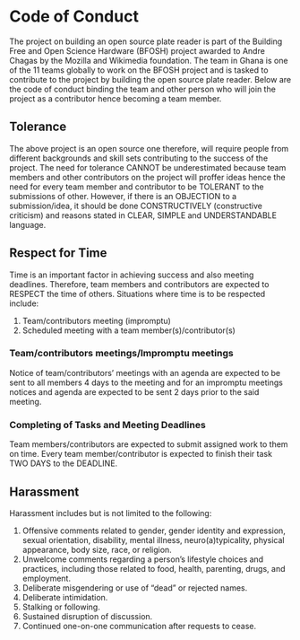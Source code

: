 # Code of Conduct

The project on building an open source plate reader is part of the Building Free and Open Science Hardware (BFOSH) project awarded to Andre Chagas by the Mozilla and Wikimedia foundation. The team in Ghana is one of the 11 teams globally to work on the BFOSH project and is tasked to contribute to the project by building the open source plate reader. Below are the code of conduct binding the team and other person who will join the project as a contributor hence becoming a team member.

## Tolerance

The above project is an open source one therefore, will require people from different backgrounds and skill sets contributing to the success of the project. The need for tolerance CANNOT be underestimated because team members and other contributors on the project will proffer ideas hence the need for every team member and contributor to be TOLERANT to the submissions of other. However, if there is an OBJECTION to a submission/idea, it should be done CONSTRUCTIVELY (constructive criticism) and reasons stated in CLEAR, SIMPLE and UNDERSTANDABLE language.

## Respect for Time

Time is an important factor in achieving success and also meeting deadlines. Therefore, team members and contributors are expected to RESPECT the time of others. Situations where time is to be respected include:
1.	Team/contributors meeting (impromptu)
2.	Scheduled meeting with a team member(s)/contributor(s)


### Team/contributors meetings/Impromptu meetings

Notice of team/contributors’ meetings with an agenda are expected to be sent to all members 4 days to the meeting and for an impromptu meetings notices and agenda are expected to be sent 2 days prior to the said meeting.

### Completing of Tasks and Meeting Deadlines

Team members/contributors are expected to submit assigned work to them on time. Every team member/contributor is expected to finish their task TWO DAYS to the DEADLINE.

## Harassment

Harassment includes but is not limited to the following:
1.	Offensive comments related to gender, gender identity and expression, sexual orientation, disability, mental illness, neuro(a)typicality, physical appearance, body size, race, or religion.
2.	Unwelcome comments regarding a person’s lifestyle choices and practices, including those related to food, health, parenting, drugs, and employment.
3.	Deliberate misgendering or use of “dead” or rejected names.
4.	Deliberate intimidation.
5.	Stalking or following.
6.	Sustained disruption of discussion.
7.	Continued one-on-one communication after requests to cease.

